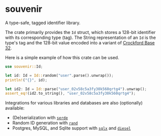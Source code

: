 # souvenir

A type-safe, tagged identifier library.

The crate primarily provides the `Id` struct, which stores a 128-bit
identifier with its corresponding type (tag).
The String representation of an `Id` is the type's tag and the
128-bit value encoded into a variant of
[Crockford Base 32](https://www.crockford.com/base32.html).

Here is a simple example of how this crate can be used.

```rs
use souvenir::Id;

let id: Id = Id::random("user".parse().unwrap());
println!("{}", id);

let id2: Id = Id::parse("user_02v58c5a3fy30k560qrtg4").unwrap();
assert_eq!(id2.to_string(), "user_02v58c5a3fy30k560qrtg4");
```

Integrations for various libraries and databases are also (optionally)
available:

- (De)serialization with [`serde`](https://docs.rs/serde/latest/serde/)
- Random ID generation with [`rand`](https://docs.rs/rand/latest/rand/)
- Postgres, MySQL, and Sqlite support with
  [`sqlx`](https://docs.rs/sqlx/latest/sqlx/) and
  [`diesel`](https://docs.rs/diesel/latest/diesel/)
